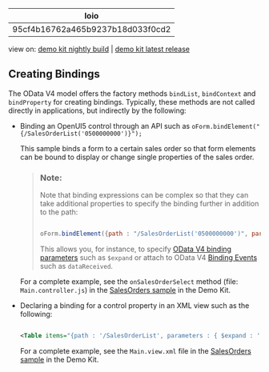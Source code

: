 <!-- loio95cf4b16762a465b9237b18d033f0cd2 -->

| loio |
| -----|
| 95cf4b16762a465b9237b18d033f0cd2 |

<div id="loio">

view on: [demo kit nightly build](https://sdk.openui5.org/nightly/#/topic/95cf4b16762a465b9237b18d033f0cd2) | [demo kit latest release](https://sdk.openui5.org/topic/95cf4b16762a465b9237b18d033f0cd2)</div>

## Creating Bindings

The OData V4 model offers the factory methods `bindList`, `bindContext` and `bindProperty` for creating bindings. Typically, these methods are not called directly in applications, but indirectly by the following:

-   Binding an OpenUI5 control through an API such as `oForm.bindElement("{/SalesOrderList('0500000000')}");`

    This sample binds a form to a certain sales order so that form elements can be bound to display or change single properties of the sales order.

    > ### Note:  
    > Note that binding expressions can be complex so that they can take additional properties to specify the binding further in addition to the path:
    > 
    > ```js
    > 
    > oForm.bindElement({path : "/SalesOrderList('0500000000')", parameters : {$expand : "SO_2_SOITEM", ...}, events : {dataReceived : '.onDataEvents', ...}});
    > ```
    > 
    > This allows you, for instance, to specify [OData V4 binding parameters](Parameters_1ab4f62.md) such as `$expand` or attach to OData V4 [Binding Events](Binding_Events_1a010d3.md) such as `dataReceived`.

    For a complete example, see the `onSalesOrderSelect` method \(file: `Main.controller.js`\) in the [SalesOrders sample](https://sdk.openui5.org/sample/sap.ui.core.sample.odata.v4.SalesOrders/preview) in the Demo Kit.

-   Declaring a binding for a control property in an XML view such as the following:

    ```xml
    
    <Table items="{path : '/SalesOrderList', parameters : { $expand : 'SO_2_BP', $filter : 'BuyerName ge \'M\'', ...}, events : {dataReceived : '.onDataEvents', ... } }">
    ```

    For a complete example, see the `Main.view.xml` file in the [SalesOrders sample](https://sdk.openui5.org/sample/sap.ui.core.sample.odata.v4.SalesOrders/preview) in the Demo Kit.


